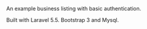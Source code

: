 An example business listing with basic authentication.

Built with Laravel 5.5. Bootstrap 3 and Mysql.
